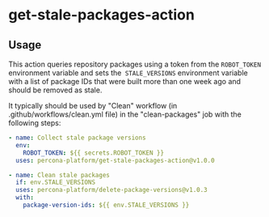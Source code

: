# get-stale-packages-action

## Usage

This action queries repository packages using a token from the `ROBOT_TOKEN` environment variable
and sets the` STALE_VERSIONS` environment variable with a list of package IDs that
were built more than one week ago and should be removed as stale.

It typically should be used by "Clean" workflow (in .github/workflows/clean.yml file)
in the "clean-packages" job with the following steps:

```yaml
- name: Collect stale package versions
  env:
    ROBOT_TOKEN: ${{ secrets.ROBOT_TOKEN }}
  uses: percona-platform/get-stale-packages-action@v1.0.0

- name: Clean stale packages
  if: env.STALE_VERSIONS
  uses: percona-platform/delete-package-versions@v1.0.3
  with:
    package-version-ids: ${{ env.STALE_VERSIONS }}
```
